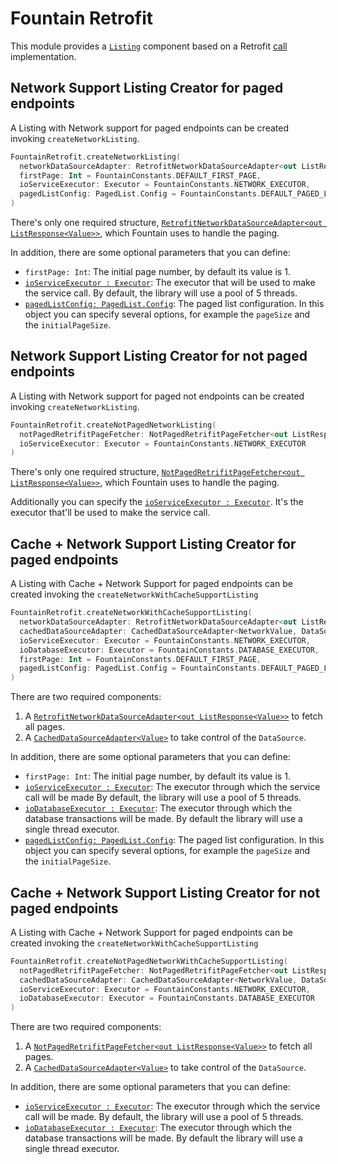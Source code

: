 # Fountain Retrofit

This module provides a [`Listing`] component based on a Retrofit [call](https://square.github.io/retrofit/2.x/retrofit/retrofit2/Call.html) implementation.

## Network Support Listing Creator for paged endpoints

A Listing with Network support for paged endpoints can be created invoking `createNetworkListing`.
```kotlin
FountainRetrofit.createNetworkListing(
  networkDataSourceAdapter: RetrofitNetworkDataSourceAdapter<out ListResponse<out NetworkValue>>,
  firstPage: Int = FountainConstants.DEFAULT_FIRST_PAGE,
  ioServiceExecutor: Executor = FountainConstants.NETWORK_EXECUTOR,
  pagedListConfig: PagedList.Config = FountainConstants.DEFAULT_PAGED_LIST_CONFIG
)
```

There's only one required structure, [`RetrofitNetworkDataSourceAdapter<out ListResponse<Value>>`], which Fountain uses to handle the paging.

In addition, there are some optional parameters that you can define:
- `firstPage: Int`: The initial page number, by default its value is 1.
- [`ioServiceExecutor : Executor`](https://developer.android.com/reference/java/util/concurrent/Executor): The executor that will be used to make the service call. By default, the library will use a pool of 5 threads.
- [`pagedListConfig: PagedList.Config`](https://developer.android.com/reference/android/arch/paging/PagedList.Config): The paged list configuration.
In this object you can specify several options, for example the `pageSize` and the `initialPageSize`. 

## Network Support Listing Creator for not paged endpoints

A Listing with Network support for paged not endpoints can be created invoking `createNetworkListing`.
```kotlin
FountainRetrofit.createNotPagedNetworkListing(
  notPagedRetrifitPageFetcher: NotPagedRetrifitPageFetcher<out ListResponse<out NetworkValue>>,
  ioServiceExecutor: Executor = FountainConstants.NETWORK_EXECUTOR
)
```

There's only one required structure, [`NotPagedRetrifitPageFetcher<out ListResponse<Value>>`], which Fountain uses to handle the paging.

Additionally you can specify the [`ioServiceExecutor : Executor`](https://developer.android.com/reference/java/util/concurrent/Executor). It's the executor that'll be used to make the service call.

## Cache + Network Support Listing Creator for paged endpoints

A Listing with Cache + Network Support for paged endpoints can be created invoking the `createNetworkWithCacheSupportListing`


```kotlin
FountainRetrofit.createNetworkWithCacheSupportListing(
  networkDataSourceAdapter: RetrofitNetworkDataSourceAdapter<out ListResponse<out NetworkValue>>,
  cachedDataSourceAdapter: CachedDataSourceAdapter<NetworkValue, DataSourceValue>,
  ioServiceExecutor: Executor = FountainConstants.NETWORK_EXECUTOR,
  ioDatabaseExecutor: Executor = FountainConstants.DATABASE_EXECUTOR,
  firstPage: Int = FountainConstants.DEFAULT_FIRST_PAGE,
  pagedListConfig: PagedList.Config = FountainConstants.DEFAULT_PAGED_LIST_CONFIG
)
```

There are two required components:

1. A [`RetrofitNetworkDataSourceAdapter<out ListResponse<Value>>`] to fetch all pages.
1. A [`CachedDataSourceAdapter<Value>`](CachedDataSourceAdapter.md) to take control of the `DataSource`.

In addition, there are some optional parameters that you can define:
- `firstPage: Int`: The initial page number, by default its value is 1.
- [`ioServiceExecutor : Executor`](https://developer.android.com/reference/java/util/concurrent/Executor): The executor through which the service call will be made  By default, the library will use a pool of 5 threads.
- [`ioDatabaseExecutor : Executor`](https://developer.android.com/reference/java/util/concurrent/Executor): The executor through which the database transactions will be made. By default the library will use a single thread executor.
- [`pagedListConfig: PagedList.Config`](https://developer.android.com/reference/android/arch/paging/PagedList.Config): The paged list configuration.
In this object you can specify several options, for example the `pageSize` and the `initialPageSize`. 

## Cache + Network Support Listing Creator for not paged endpoints

A Listing with Cache + Network Support for paged endpoints can be created invoking the `createNetworkWithCacheSupportListing`


```kotlin
FountainRetrofit.createNotPagedNetworkWithCacheSupportListing(
  notPagedRetrifitPageFetcher: NotPagedRetrifitPageFetcher<out ListResponse<out NetworkValue>>,
  cachedDataSourceAdapter: CachedDataSourceAdapter<NetworkValue, DataSourceValue>,
  ioServiceExecutor: Executor = FountainConstants.NETWORK_EXECUTOR,
  ioDatabaseExecutor: Executor = FountainConstants.DATABASE_EXECUTOR
)
```
There are two required components:

1. A [`NotPagedRetrifitPageFetcher<out ListResponse<Value>>`] to fetch all pages.
1. A [`CachedDataSourceAdapter<Value>`](CachedDataSourceAdapter.md) to take control of the `DataSource`.

In addition, there are some optional parameters that you can define:
- [`ioServiceExecutor : Executor`](https://developer.android.com/reference/java/util/concurrent/Executor): The executor through which the service call will be made. By default, the library will use a pool of 5 threads.
- [`ioDatabaseExecutor : Executor`](https://developer.android.com/reference/java/util/concurrent/Executor): The executor through which the database transactions will be made. By default the library will use a single thread executor.

[`Listing`]: Listing.md
[`NotPagedRetrifitPageFetcher<out ListResponse<Value>>`]: RetrofitNetworkDataSourceAdapter.md#not-paged-retrofit-page-fetcher
[`RetrofitNetworkDataSourceAdapter<out ListResponse<Value>>`]: RetrofitNetworkDataSourceAdapter.md#networkdatasourceadapter

